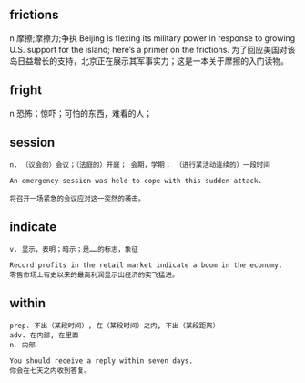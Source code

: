 ## frictions
n 摩擦;摩擦力;争执
Beijing is flexing its military power in response to growing U.S. support for the island; here’s a primer on the frictions.
为了回应美国对该岛日益增长的支持，北京正在展示其军事实力；这是一本关于摩擦的入门读物。

## fright
n 恐怖；惊吓；可怕的东西，难看的人；


## session
```
n. （议会的）会议；（法庭的）开庭； 会期，学期； （进行某活动连续的）一段时间

An emergency session was held to cope with this sudden attack.

将召开一场紧急的会议应对这一突然的袭击。
```

## indicate
```
v. 显示，表明；暗示；是……的标志，象征

Record profits in the retail market indicate a boom in the economy.
零售市场上有史以来的最高利润显示出经济的突飞猛进。
```
## within
```
prep. 不出（某段时间）, 在（某段时间）之内, 不出（某段距离）
adv. 在内部, 在里面
n. 内部

You should receive a reply within seven days.
你会在七天之内收到答复。
```